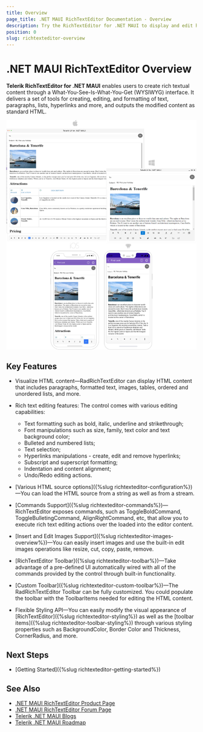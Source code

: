 ```yaml
---
title: Overview
page_title: .NET MAUI RichTextEditor Documentation - Overview
description: Try the RichTextEditor for .NET MAUI to display and edit html content. 
position: 0
slug: richtexteditor-overview
---
```


# .NET MAUI RichTextEditor Overview

**Telerik RichTextEditor for .NET MAUI** enables users to create rich textual content through a What-You-See-Is-What-You-Get (WYSIWYG) interface. It delivers a set of tools for creating, editing, and formatting of text, paragraphs, lists, hyperlinks and more, and outputs the modified content as standard HTML.

![.NET MAUI RichTextEditor Overview](images/richtexteditor-overview.png)

## Key Features

* Visualize HTML content&mdash;RadRichTextEditor can display HTML content that includes paragraphs, formatted text, images, tables, ordered and unordered lists, and more. 

* Rich text editing features: The control comes with various editing capabilities:
	* Text formatting such as bold, italic, underline and strikethrough;
	* Font manipulations such as size, family, text color and text background color;
	* Bulleted and numbered lists;
	* Text selection;
	* Hyperlinks manipulations - create, edit and remove hyperlinks;
	* Subscript and superscript formatting;
	* Indentation and content alignment;
	* Undo/Redo editing actions.

* [Various HTML source options]({%slug richtexteditor-configuration%})&mdash;You can load the HTML source from a string as well as from a stream.
* [Commands Support]({%slug richtexteditor-commands%})&mdash;RichTextEditor exposes commands, such as ToggleBoldCommand, ToggleBulletingCommand, AlignRightCommand, etc, that allow you to execute rich text editing actions over the loaded into the editor content.
* [Insert and Edit Images Support]({%slug richtexteditor-images-overview%})&mdash;You can easily insert images and use the built-in edit images operations like resize, cut, copy, paste, remove.
* [RichTextEditor Toolbar]({%slug richtexteditor-toolbar%})&mdash;Take advantage of a pre-defined UI automatically wired with all of the commands provided by the control through built-in functionality.
* [Custom Toolbar]({%slug richtexteditor-custom-toolbar%})&mdash;The RadRichTextEditor Toolbar can be fully customized. You could populate the toolbar with the ToolbarItems needed for editing the HTML content.
* Flexible Styling API&mdash;You can easily modify the visual appearance of [RichTextEditor]({%slug richtexteditor-styling%}) as well as the [toolbar items]({%slug richtexteditor-toolbar-styling%}) through various styling properties such as BackgroundColor, Border Color and Thickness, CornerRadius, and more.

## Next Steps

- [Getting Started]({%slug richtexteditor-getting-started%})

## See Also

- [.NET MAUI RichTextEditor Product Page](https://www.telerik.com/maui-ui/richtexteditor)
- [.NET MAUI RichTextEditor Forum Page](https://www.telerik.com/forums/maui?tagId=1829)
- [Telerik .NET MAUI Blogs](https://www.telerik.com/blogs/mobile-net-maui)
- [Telerik .NET MAUI Roadmap](https://www.telerik.com/support/whats-new/maui-ui/roadmap)
